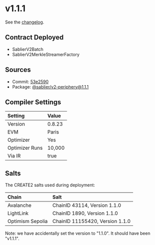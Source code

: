 # v1.1.1

See the [changelog](https://github.com/sablier-labs/v2-periphery/blob/main/CHANGELOG.md).

## Contract Deployed

- SablierV2Batch
- SablierV2MerkleStreamerFactory

## Sources

- Commit: [53e2590](https://github.com/sablier-labs/v2-periphery/commit/53e259087984ff748fca6fb932fdb9c663c2b365)
- Package: [@sablier/v2-periphery@1.1.1](https://www.npmjs.com/package/@sablier/v2-periphery/v/1.1.1)

## Compiler Settings

| Setting        | Value  |
| :------------- | :----- |
| Version        | 0.8.23 |
| EVM            | Paris  |
| Optimizer      | Yes    |
| Optimizer Runs | 10,000 |
| Via IR         | true   |

## Salts

The CREATE2 salts used during deployment:

| Chain            | Salt                            |
| :--------------- | :------------------------------ |
| Avalanche        | ChainID 43114, Version 1.1.0    |
| LightLink        | ChainID 1890, Version 1.1.0     |
| Optimism Sepolia | ChainID 11155420, Version 1.1.0 |

Note: we have accidentally set the version to "1.1.0". It should have been "v1.1.1".
